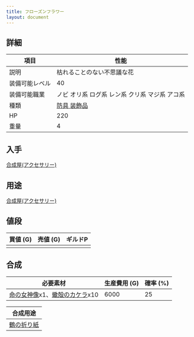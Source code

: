 ```yaml
---
title: フローズンフラワー
layout: document
---
```

## 詳細


|項目|性能|
|---|---|
|説明|枯れることのない不思議な花|
|装備可能レベル|40|
|装備可能職業|ノビ オリ系 ログ系 レン系 クリ系 マジ系 アコ系|
|種類|[防具 装飾品](防具(装飾品))|
|HP|220|
|重量|4|

## 入手

[合成屋(アクセサリー)](合成屋(アクセサリー))

## 用途

[合成屋(アクセサリー)](合成屋(アクセサリー))

## 値段


|買値 (G)|売値 (G)|ギルドP|
|---|---|---|
||||

## 合成


|必要素材|生産費用 (G)|確率 (%)|
|---|---|---|
|[命の女神像](命の女神像)x1、[蠍殻のカケラ](蠍殻のカケラ)x10|6000|25|


|合成用途|
|---|
|[鶴の折り紙](鶴の折り紙)|